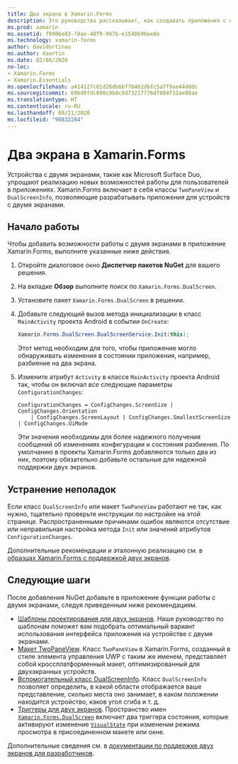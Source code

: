 ```yaml
---
title: Два экрана в Xamarin.Forms
description: Это руководство рассказывает, как создавать приложения с поддержкой двухэкранных устройств с помощью Xamarin.Forms.
ms.prod: xamarin
ms.assetid: f9906e83-f8ae-48f9-997b-e1540b96ee8e
ms.technology: xamarin-forms
author: davidortinau
ms.author: daortin
ms.date: 02/08/2020
no-loc:
- Xamarin.Forms
- Xamarin.Essentials
ms.openlocfilehash: a414127c01d26db6bf7b462d6fc5a7f9ae44dddc
ms.sourcegitcommit: 69bd0fdc698c9b0c0d73217776d7084f32ae88ae
ms.translationtype: HT
ms.contentlocale: ru-RU
ms.lasthandoff: 09/21/2020
ms.locfileid: "90832284"
---
```

# <a name="no-locxamarinforms-dual-screen"></a>Два экрана в Xamarin.Forms

Устройства с двумя экранами, такие как Microsoft Surface Duo, упрощают реализацию новых возможностей работы для пользователей в приложениях. Xamarin.Forms включает в себя классы `TwoPaneView` и `DualScreenInfo`, позволяющие разрабатывать приложения для устройств с двумя экранами.

## <a name="get-started"></a>Начало работы

Чтобы добавить возможности работы с двумя экранами в приложение Xamarin.Forms, выполните указанные ниже действия.

1. Откройте диалоговое окно **Диспетчер пакетов NuGet** для вашего решения.
2. На вкладке **Обзор** выполните поиск по `Xamarin.Forms.DualScreen`.
3. Установите пакет `Xamarin.Forms.DualScreen` в решении.
4. Добавьте следующий вызов метода инициализации в класс `MainActivity` проекта Android в событии `OnCreate`:

    ```csharp
    Xamarin.Forms.DualScreen.DualScreenService.Init(this);
    ```

    Этот метод необходим для того, чтобы приложение могло обнаруживать изменения в состоянии приложения, например, разбиение на два экрана.

5. Измените атрибут `Activity` в классе `MainActivity` проекта Android так, чтобы он включал _все_ следующие параметры `ConfigurationChanges`:

    ```@csharp
    ConfigurationChanges = ConfigChanges.ScreenSize | ConfigChanges.Orientation
        | ConfigChanges.ScreenLayout | ConfigChanges.SmallestScreenSize | ConfigChanges.UiMode
    ```

    Эти значения необходимы для более надежного получения сообщений об изменениях конфигурации и состояния разбиения. По умолчанию в проекты Xamarin.Forms добавляются только два из них, поэтому обязательно добавьте остальные для надежной поддержки двух экранов.

## <a name="troubleshooting"></a>Устранение неполадок

Если класс `DualScreenInfo` или макет `TwoPaneView` работают не так, как нужно, тщательно проверьте инструкции по настройке на этой странице. Распространенными причинами ошибок являются отсутствие или неправильная настройка метода `Init` или значений атрибутов `ConfigurationChanges`.

Дополнительные рекомендации и эталонную реализацию см. в [образцах Xamarin.Forms с поддержкой двух экранов](https://docs.microsoft.com/dual-screen/xamarin/samples).

## <a name="next-steps"></a>Следующие шаги

После добавления NuGet добавьте в приложение функции работы с двумя экранами, следуя приведенным ниже рекомендациям.

- [Шаблоны проектирования для двух экранов](design-patterns.md). Наше руководство по шаблонам поможет вам подобрать оптимальный вариант использования интерфейса приложения на устройстве с двумя экранами.
- [Макет TwoPaneView](twopaneview.md). Класс `TwoPaneView` в Xamarin.Forms, созданный в стиле элемента управления UWP с таким же именем, представляет собой кроссплатформенный макет, оптимизированный для двухэкранных устройств.
- [Вспомогательный класс DualScreenInfo](dual-screen-info.md). Класс `DualScreenInfo` позволяет определить, в какой области отображается ваше представление, сколько места оно занимает, в каком положении находится устройство, каков угол сгиба и т. д.
- [Триггеры для двух экранов](triggers.md). Пространство имен [`Xamarin.Forms.DualScreen`](xref:Xamarin.Forms.DualScreen) включает два триггера состояния, которые активируют изменение [`VisualState`](xref:Xamarin.Forms.VisualState) при изменении режима просмотра в присоединенном макете или окне.

Дополнительные сведения см. в [документации по поддержке двух экранов для разработчиков](https://docs.microsoft.com/dual-screen/).
